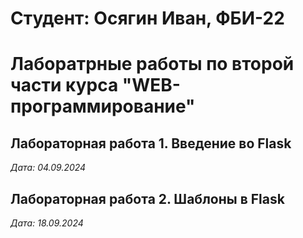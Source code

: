 # Студент: Осягин Иван, ФБИ-22

# Лаборатрные работы по второй части курса "WEB-программирование"

## Лабораторная работа 1. Введение во Flask

*Дата: 04.09.2024*

## Лабораторная работа 2. Шаблоны в Flask

*Дата: 18.09.2024*
